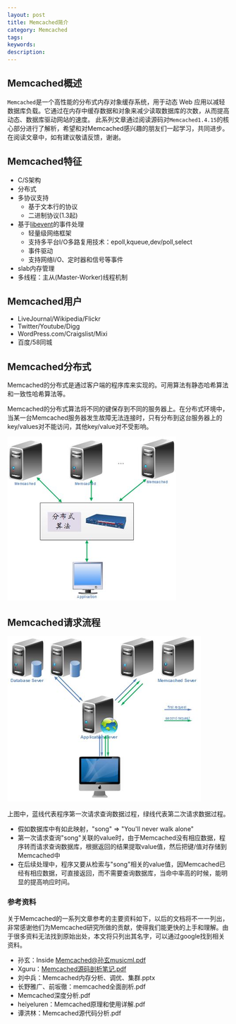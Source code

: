 ```yaml
---
layout: post
title: Memcached简介 
category: Memcached
tags: 
keywords: 
description: 
---
```


## Memcached概述

`Memcached`是一个高性能的分布式内存对象缓存系统，用于动态 Web 应用以减轻数据库负载。它通过在内存中缓存数据和对象来减少读取数据库的次数，从而提高动态、数据库驱动网站的速度。
此系列文章通过阅读源码对`Memcached1.4.15`的核心部分进行了解析，希望和对Memcached感兴趣的朋友们一起学习，共同进步。在阅读文章中，如有建议敬请反馈，谢谢。

## Memcached特征

* C/S架构
* 分布式
* 多协议支持
    * 基于文本行的协议
    * 二进制协议(1.3起)
* 基于[libevent](http://libevent.org/)的事件处理
    * 轻量级网络框架
    * 支持多平台I/O多路复用技术：epoll,kqueue,dev/poll,select
    * 事件驱动
    * 支持网络I/O、定时器和信号等事件
* slab内存管理
* 多线程：主从(Master-Worker)线程机制

## Memcached用户

* LiveJournal/Wikipedia/Flickr
* Twitter/Youtube/Digg
* WordPress.com/Craigslist/Mixi
* 百度/58同城

## Memcached分布式

Memcached的分布式是通过客户端的程序库来实现的。可用算法有静态哈希算法和一致性哈希算法等。

Memcached的分布式算法将不同的键保存到不同的服务器上。在分布式环境中，当某一台Memcached服务器发生故障无法连接时，只有分布到这台服务器上的key/values对不能访问，其他key/value对不受影响。

![](/public/upload/memcached/mem_distributed.JPG)

## Memcached请求流程

![](/public/upload/memcached/mem_flow.JPG)

上图中，蓝线代表程序第一次请求查询数据过程，绿线代表第二次请求数据过程。

* 假如数据库中有如此映射，"song" => "You'll never walk alone"
* 第一次请求查询"song"关联的value时，由于Memcached没有相应数据，程序转而请求查询数据库，根据返回的结果提取value值，然后把键/值对存储到Memcached中
* 在后续处理中，程序又要从检索与"song"相关的value值，因Memcached已经有相应数据，可直接返回，而不需要查询数据库，当命中率高的时候，能明显的提高响应时间。


### 参考资料

关于Memcached的一系列文章参考的主要资料如下，以后的文档将不一一列出，非常感谢他们为Memcached研究所做的贡献，使得我们能更快的上手和理解。由于很多资料无法找到原始出处，本文将只列出其名字，可以通过google找到相关资料。

* 孙玄：Inside Memcached@孙玄musicml.pdf  
* Xguru：[Memcached源码剖析笔记.pdf](http://www.cppblog.com/xguru/archive/2013/04/22/106265.html)  
* 刘中兵：Memcached内存分析、调优、集群.pptx  
* 长野雅广、前坂徹：memcached全面剖析.pdf  
* Memcached深度分析.pdf  
* heiyeluren：Memcached原理和使用详解.pdf  
* 谭洪林：Memcached源代码分析.pdf  
